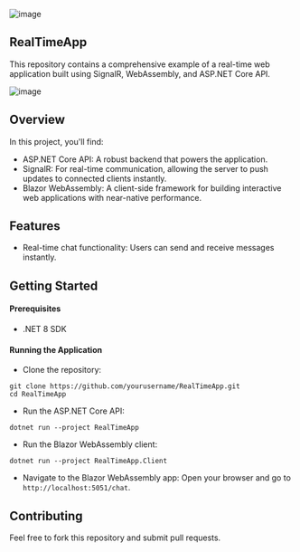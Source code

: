 ![image](https://blogs.shahriyarali.com/assets/images/realtimeapp.png)

## RealTimeApp
This repository contains a comprehensive example of a real-time web application built using SignalR, WebAssembly, and ASP.NET Core API.

![image](https://blogs.shahriyarali.com/assets/images/realtimeapp.gif)

## Overview
In this project, you'll find:

- ASP.NET Core API: A robust backend that powers the application.
- SignalR: For real-time communication, allowing the server to push updates to connected clients instantly.
- Blazor WebAssembly: A client-side framework for building interactive web applications with near-native performance.

## Features
- Real-time chat functionality: Users can send and receive messages instantly.

## Getting Started

#### Prerequisites
- .NET 8 SDK

#### Running the Application

- Clone the repository:
```
git clone https://github.com/yourusername/RealTimeApp.git
cd RealTimeApp
```

- Run the ASP.NET Core API:
```
dotnet run --project RealTimeApp
```

- Run the Blazor WebAssembly client:
```
dotnet run --project RealTimeApp.Client
```

- Navigate to the Blazor WebAssembly app:
Open your browser and go to `http://localhost:5051/chat`.

## Contributing
Feel free to fork this repository and submit pull requests.
